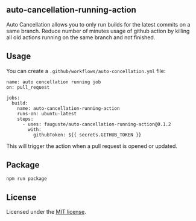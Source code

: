 auto-cancellation-running-action
-------------

Auto Cancellation allows you to only run builds for the latest commits on a same branch.
Reduce number of minutes usage of github action by killing all old actions running on the same branch and not finished.

## Usage
You can create a `.github/workflows/auto-concellation.yml` file:

```
name: auto concellation running job
on: pull_request

jobs:
  build:
    name: auto-cancellation-running-action
    runs-on: ubuntu-latest
    steps:
      - uses: fauguste/auto-cancellation-running-action@0.1.2
        with:
          githubToken: ${{ secrets.GITHUB_TOKEN }}
```

This will trigger the action when a pull request is opened or updated.

## Package

````
npm run package
````
## License
Licensed under the [MIT license](https://github.com/outsideris/potential-conflicts-checker-action/blob/master/LICENSE).
